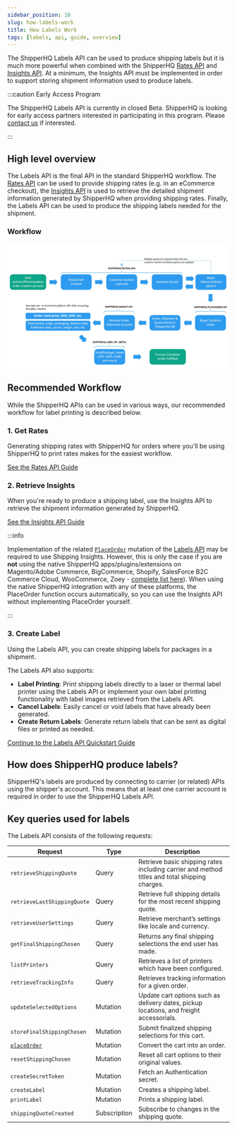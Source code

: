 ```yaml
---
sidebar_position: 10
slug: how-labels-work
title: How Labels Work
tags: [labels, api, guide, overview]
---
```


The ShipperHQ Labels API can be used to produce shipping labels but it is much more powerful when combined with the ShipperHQ [Rates API](rates/overview.md) and [Insights API](insights/overview.md). At a minimum, the Insights API must be implemented in order to support storing shipment information used to produce labels.

:::caution Early Access Program

The ShipperHQ Labels API is currently in closed Beta. ShipperHQ is looking for early access partners interested in participating in this program.
Please [contact us](/contact) if interested.

:::

## High level overview

The Labels API is the final API in the standard ShipperHQ workflow. The [Rates API](rates/overview.md) can be used to provide shipping rates (e.g. in an eCommerce checkout), the [Insights API](insights/overview.md) is used to retrieve the detailed shipment information generated by ShipperHQ when providing shipping rates. Finally, the Labels API can be used to produce the shipping labels needed for the shipment.

### Workflow
![High Level Workflow](./complete-rate-insight-label-process.jpg)

## Recommended Workflow

While the ShipperHQ APIs can be used in various ways, our recommended workflow for label printing is described below.

### 1. Get Rates

Generating shipping rates with ShipperHQ for orders where you'll be using ShipperHQ to print rates makes for the easiest workflow.

[See the Rates API Guide <i class="fa fa-arrow-right"></i>](rates/overview.md)

### 2. Retrieve Insights

When you're ready to produce a shipping label, use the Insights API to retrieve the shipment information generated by ShipperHQ.

[See the Insights API Guide <i class="fa fa-arrow-right"></i>](insights/overview.md)

:::info

Implementation of the related [`PlaceOrder`](labels/place-order.md) mutation of the [Labels API](labels/overview.md) may be required to use Shipping Insights. However, this is only the case if you are **not** using the native ShipperHQ apps/plugins/extensions on Magento/Adobe Commerce, BigCommerce, Shopify, SalesForce B2C Commerce Cloud, WooCommerce, Zoey - [complete list here](https://shipperhq.com/pricing)). When using the native ShipperHQ integration with any of these platforms, the PlaceOrder function occurs automatically, so you can use the Insights API without implementing PlaceOrder yourself.

:::

### 3. Create Label

Using the Labels API, you can create shipping labels for packages in a shipment.

The Labels API also supports:
- **Label Printing**: Print shipping labels directly to a laser or thermal label printer using the Labels API or implement your own label printing functionality with label images retrieved from the Labels API.
- **Cancel Labels**: Easily cancel or void labels that have already been generated.
- **Create Return Labels**: Generate return labels that can be sent as digital files or printed as needed.

[Continue to the Labels API Quickstart Guide <i class="fa fa-arrow-right"></i>](quickstart.md)

## How does ShipperHQ produce labels?

ShipperHQ's labels are produced by connecting to carrier (or related) APIs using the shipper's account. This means that at least one carrier account is required in order to use the ShipperHQ Labels API.

## Key queries used for labels
The Labels API consists of the following requests:

| Request | Type                    | Description         |
| ---------------------------|---------------------|---------------------|
| `retrieveShippingQuote`  | Query  |	Retrieve basic shipping rates including carrier and method titles and total shipping charges. |
| `retrieveLastShippingQuote` | Query	| Retrieve full shipping details for the most recent shipping quote. |
| `retrieveUserSettings` | Query |	Retrieve merchant’s settings like locale and currency. |
| `getFinalShippingChosen` | Query |	Returns any final shipping selections the end user has made. |
| `listPrinters` | Query |	Retrieves a list of printers which have been configured. |
| `retrieveTrackingInfo` | Query |	Retrieves tracking information for a given order. |
| `updateSelectedOptions` | Mutation |	Update cart options such as delivery dates, pickup locations, and freight accessorials. |
| `storeFinalShippingChosen` | Mutation |	Submit finalized shipping selections for this cart. |
| [`placeOrder`](place-order.md) | Mutation |	Convert the cart into an order. |
| `resetShippingChosen` | Mutation |	Reset all cart options to their original values. |
| `createSecretToken` | Mutation |	Fetch an Authentication secret. |
| `createLabel` | Mutation |	Creates a shipping label. |
| `printLabel` | Mutation |	Prints a shipping label. |
| `shippingQuoteCreated` | Subscription |	Subscribe to changes in the shipping quote. |
